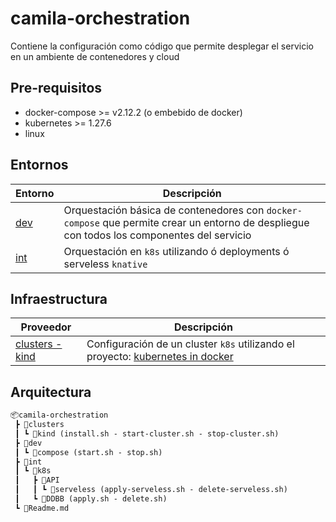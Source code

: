 # camila-orchestration

Contiene la configuración como código que permite desplegar el servicio en un ambiente de contenedores y cloud

## Pre-requisitos

* docker-compose >= v2.12.2 (o embebido de docker)
* kubernetes >= 1.27.6
* linux

## Entornos

| Entorno     | Descripción                |
|-------------|----------------------------|
| [dev](./dev/) | Orquestación básica de contenedores con `docker-compose` que permite crear un entorno de despliegue con todos los componentes del servicio |
| [int](./int/) | Orquestación en `k8s` utilizando ó deployments ó serveless `knative` |

## Infraestructura

| Proveedor                           | Descripción                |
|-------------------------------------|----------------------------|
| [clusters - kind](./clusters/kind/) | Configuración de un cluster `k8s` utilizando el proyecto: [kubernetes in docker](https://kind.sigs.k8s.io/) |

## Arquitectura

```txt
📦camila-orchestration
 ┣ 📂clusters
 ┃ ┗ 📂kind (install.sh - start-cluster.sh - stop-cluster.sh)
 ┣ 📂dev
 ┃ ┗ 📂compose (start.sh - stop.sh)
 ┣ 📂int
 ┃ ┗ 📂k8s
 ┃   ┣ 📂API
 ┃   ┃ ┗ 📂serveless (apply-serveless.sh - delete-serveless.sh)
 ┃   ┗ 📂DDBB (apply.sh - delete.sh)
 ┗ 📜Readme.md
```
